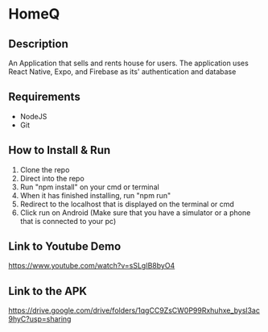 # HomeQ

## Description

An Application that sells and rents house for users. The application uses React Native, Expo, and Firebase as its' authentication and database

## Requirements

- NodeJS
- Git

## How to Install & Run

1. Clone the repo
2. Direct into the repo
3. Run "npm install" on your cmd or terminal
4. When it has finished installing, run "npm run"
5. Redirect to the localhost that is displayed on the terminal or cmd
6. Click run on Android (Make sure that you have a simulator or a phone that is connected to your pc)

## Link to Youtube Demo

https://www.youtube.com/watch?v=sSLgIB8byO4

## Link to the APK

https://drive.google.com/drive/folders/1qgCC9ZsCW0P99Rxhuhxe_bysl3ac9hyC?usp=sharing
